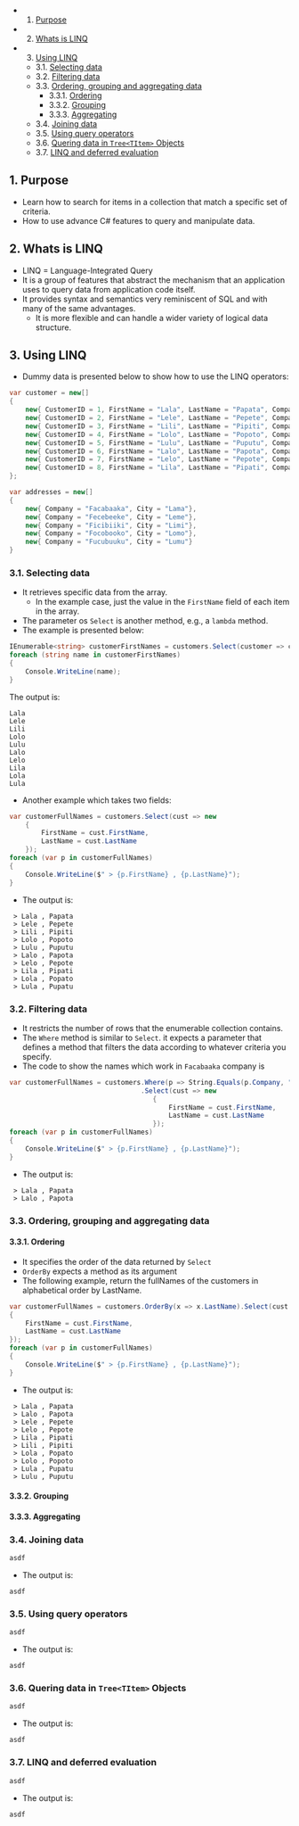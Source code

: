 <!-- vscode-markdown-toc -->
* 1. [Purpose](#Purpose)
* 2. [Whats is LINQ](#WhatsisLINQ)
* 3. [Using LINQ](#UsingLINQ)
	* 3.1. [Selecting data](#Selectingdata)
	* 3.2. [Filtering data](#Filteringdata)
	* 3.3. [Ordering, grouping and aggregating data](#Orderinggroupingandaggregatingdata)
		* 3.3.1. [Ordering](#Ordering)
		* 3.3.2. [Grouping](#Grouping)
		* 3.3.3. [Aggregating](#Aggregating)
	* 3.4. [Joining data](#Joiningdata)
	* 3.5. [Using query operators](#Usingqueryoperators)
	* 3.6. [Quering data in `Tree<TItem>` Objects](#QueringdatainTreeTItemObjects)
	* 3.7. [LINQ and deferred evaluation](#LINQanddeferredevaluation)

<!-- vscode-markdown-toc-config
	numbering=true
	autoSave=true
	/vscode-markdown-toc-config -->
<!-- /vscode-markdown-toc -->


##  1. <a name='Purpose'></a>Purpose
- Learn how to search for items in a collection that match a specific set of criteria.
- How to use advance C# features to query and manipulate data.

##  2. <a name='WhatsisLINQ'></a>Whats is LINQ
- LINQ = Language-Integrated Query
- It is a group of features that abstract the mechanism that an application uses to query data from application code itself.
- It provides syntax and semantics very reminiscent of SQL and with many of the same advantages.
  - It is more flexible and can handle a wider variety of logical data structure.
##  3. <a name='UsingLINQ'></a>Using LINQ
- Dummy data is presented below to show how to use the LINQ operators:
  
``` cs 
var customer = new[]
{
    new{ CustomerID = 1, FirstName = "Lala", LastName = "Papata", Company = "Facabaaka"},
    new{ CustomerID = 2, FirstName = "Lele", LastName = "Pepete", Company = "Fecebeeke"},
    new{ CustomerID = 3, FirstName = "Lili", LastName = "Pipiti", Company = "Ficibiiki"},
    new{ CustomerID = 4, FirstName = "Lolo", LastName = "Popoto", Company = "Focobooko"},
    new{ CustomerID = 5, FirstName = "Lulu", LastName = "Puputu", Company = "Fucubuuku"},
    new{ CustomerID = 6, FirstName = "Lalo", LastName = "Papota", Company = "Facabaaka"},
    new{ CustomerID = 7, FirstName = "Lelo", LastName = "Pepote", Company = "Fecebeeke"},
    new{ CustomerID = 8, FirstName = "Lila", LastName = "Pipati", Company = "Ficibiiki"}
};

var addresses = new[]
{
    new{ Company = "Facabaaka", City = "Lama"},
    new{ Company = "Fecebeeke", City = "Leme"},
    new{ Company = "Ficibiiki", City = "Limi"},
    new{ Company = "Focobooko", City = "Lomo"},
    new{ Company = "Fucubuuku", City = "Lumu"}
}
```
###  3.1. <a name='Selectingdata'></a>Selecting data
- It retrieves specific data from the array.
  - In the example case, just the value in the `FirstName` field of each item in the array.
- The parameter os `Select` is another method, e.g., a `lambda` method.
- The example is presented below:
``` cs
IEnumerable<string> customerFirstNames = customers.Select(customer => customer.FirstName);
foreach (string name in customerFirstNames)
{ 
    Console.WriteLine(name);
}
```
The output is:
``` console
Lala
Lele
Lili
Lolo
Lulu
Lalo
Lelo
Lila
Lola
Lula
```
- Another example which takes two fields:
``` cs 
var customerFullNames = customers.Select(cust => new 
    {
        FirstName = cust.FirstName,
        LastName = cust.LastName
    });
foreach (var p in customerFullNames)
{
    Console.WriteLine($" > {p.FirstName} , {p.LastName}");
}
```
- The output is:
``` console
 > Lala , Papata
 > Lele , Pepete
 > Lili , Pipiti
 > Lolo , Popoto
 > Lulu , Puputu
 > Lalo , Papota
 > Lelo , Pepote
 > Lila , Pipati
 > Lola , Popato
 > Lula , Pupatu
```
###  3.2. <a name='Filteringdata'></a>Filtering data

- It restricts the number of rows that the enumerable collection contains.
- The `Where` method is similar to `Select`. it expects a parameter that defines a method that filters the data according to whatever criteria you specify.
- The code to show the names which work in `Facabaaka` company is
``` cs
var customerFullNames = customers.Where(p => String.Equals(p.Company, "Facabaaka"))
                                 .Select(cust => new
                                    {
                                        FirstName = cust.FirstName,
                                        LastName = cust.LastName
                                    });
foreach (var p in customerFullNames)
{
    Console.WriteLine($" > {p.FirstName} , {p.LastName}");
}
```
- The output is:

``` console
 > Lala , Papata
 > Lalo , Papota
```
###  3.3. <a name='Orderinggroupingandaggregatingdata'></a>Ordering, grouping and aggregating data

####  3.3.1. <a name='Ordering'></a>Ordering
- It specifies the order of the data returned by `Select`
- `OrderBy` expects a method as its argument
- The following example, return the fullNames of the customers in alphabetical order by LastName.


``` cs
var customerFullNames = customers.OrderBy(x => x.LastName).Select(cust => new
{
    FirstName = cust.FirstName,
    LastName = cust.LastName
});
foreach (var p in customerFullNames)
{
    Console.WriteLine($" > {p.FirstName} , {p.LastName}");
}
```
- The output is:
``` console
 > Lala , Papata
 > Lalo , Papota
 > Lele , Pepete
 > Lelo , Pepote
 > Lila , Pipati
 > Lili , Pipiti
 > Lola , Popato
 > Lolo , Popoto
 > Lula , Pupatu
 > Lulu , Puputu
```

####  3.3.2. <a name='Grouping'></a>Grouping

####  3.3.3. <a name='Aggregating'></a>Aggregating
###  3.4. <a name='Joiningdata'></a>Joining data

``` cs
asdf
```
- The output is:
``` console
asdf
```
###  3.5. <a name='Usingqueryoperators'></a>Using query operators

``` cs
asdf
```
- The output is:
``` console
asdf
```
###  3.6. <a name='QueringdatainTreeTItemObjects'></a>Quering data in `Tree<TItem>` Objects

``` cs
asdf
```
- The output is:
``` console
asdf
```
###  3.7. <a name='LINQanddeferredevaluation'></a>LINQ and deferred evaluation

``` cs
asdf
```
- The output is:
``` console
asdf
```